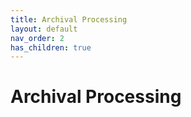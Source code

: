 ```yaml
---
title: Archival Processing
layout: default
nav_order: 2
has_children: true
---
```


# Archival Processing